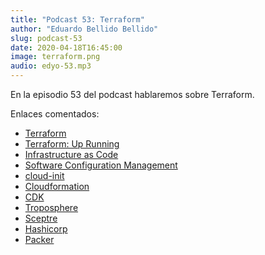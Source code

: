```yaml
---
title: "Podcast 53: Terraform"
author: "Eduardo Bellido Bellido"
slug: podcast-53
date: 2020-04-18T16:45:00
image: terraform.png
audio: edyo-53.mp3
---
```


En la episodio 53 del podcast hablaremos sobre Terraform.

<!--more-->

Enlaces comentados:

- [Terraform](https://terraform.io)
- [Terraform: Up Running](https://amzn.to/2xmwEqc)
- [Infrastructure as Code](https://en.wikipedia.org/wiki/Infrastructure_as_code)
- [Software Configuration Management](https://en.wikipedia.org/wiki/Software_configuration_management)
- [cloud-init](https://cloud-init.io/)
- [Cloudformation](https://aws.amazon.com/cloudformation/)
- [CDK](https://aws.amazon.com/cdk/)
- [Troposphere](https://github.com/cloudtools/troposphere)
- [Sceptre](https://github.com/Sceptre/sceptre)
- [Hashicorp](https://hashicorp.com)
- [Packer](https://packer.io/)
